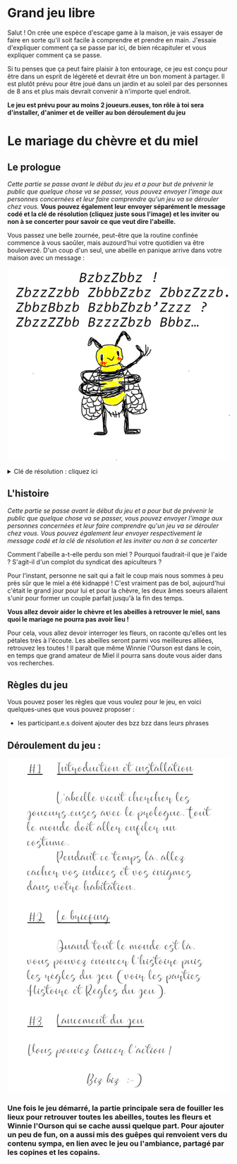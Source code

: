 # Grand jeu libre
Salut ! On crée une espèce d'escape game à la maison, je vais essayer de faire en sorte qu'il soit facile à comprendre et prendre en main.
J'essaie d'expliquer comment ça se passe par ici, de bien récapituler et vous expliquer comment ça se passe.

Si tu penses que ça peut faire plaisir à ton entourage, ce jeu est conçu pour être dans un esprit de légèreté et devrait être un bon moment à partager. Il est plutôt prévu pour être joué dans un jardin et au soleil par des personnes de 8 ans et plus mais devrait convenir à n'importe quel endroit. 

**Le jeu est prévu pour au moins 2 joueurs.euses, ton rôle à toi sera d'installer, d'animer et de veiller au bon déroulement du jeu**

# Le mariage du chèvre et du miel

## Le prologue

*Cette partie se passe avant le début du jeu et a pour but de prévenir le public que quelque chose va se passer, vous pouvez envoyer l'image aux personnes concernées et leur faire comprendre qu'un jeu va se dérouler chez vous.*
**Vous pouvez également leur envoyer séparément le message codé et la clé de résolution (cliquez juste sous l'image) et les inviter ou non à se concerter pour savoir ce que veut dire l'abeille.**

Vous passez une belle zournée, peut-être que la routine confinée commence à vous saoûler, mais auzourd'hui votre quotidien va être bouleverzé.
D'un coup d'un seul, une abeille en panique arrive dans votre maison avec un message :

![](./img/img02.png)

<details>
  <summary>Clé de résolution : cliquez ici</summary>
  
  ![](./img/clé_résolution1.png)
  
</details>


## L'histoire

*Cette partie se passe avant le début du jeu et a pour but de prévenir le public que quelque chose va se passer, vous pouvez envoyer l'image aux personnes concernées et leur faire comprendre qu'un jeu va se dérouler chez vous. Vous pouvez également leur envoyer respectivement le message codé et la clé de résolution et les inviter ou non à se concerter*


Comment l'abeille a-t-elle perdu son miel ? Pourquoi faudrait-il que je l'aide ? S'agit-il d'un complot du syndicat des apiculteurs ?

Pour l'instant, personne ne sait qui a fait le coup mais nous sommes à peu près sûr que le miel a été kidnappé ! C'est vraiment pas de bol, aujourd'hui c'était le grand jour pour lui et pour la chèvre, les deux âmes soeurs allaient s'unir pour former un couple parfait jusqu'à la fin des temps. 

**Vous allez devoir aider le chèvre et les abeilles à retrouver le miel, sans quoi le mariage ne pourra pas avoir lieu !**

Pour cela, vous allez devoir interroger les fleurs, on raconte qu'elles ont les pétales très à l'écoute. 
Les abeilles seront parmi vos meilleures alliées, retrouvez les toutes ! 
Il paraît que même Winnie l'Ourson est dans le coin, en temps que grand amateur de Miel il pourra sans doute vous aider dans vos recherches.

## Règles du jeu

Vous pouvez poser les règles que vous voulez pour le jeu, en voici quelques-unes que vous pouvez proposer :
- les participant.e.s doivent ajouter des bzz bzz dans leurs phrases


## Déroulement du jeu :

![](./img/déroulé.png)

### Une fois le jeu démarré, la partie principale sera de fouiller les lieux pour retrouver toutes les abeilles, toutes les fleurs et Winnie l'Ourson qui se cache aussi quelque part. Pour ajouter un peu de fun, on a aussi mis des guêpes qui renvoient vers du contenu sympa, en lien avec le jeu ou l'ambiance, partagé par les copines et les copains.
